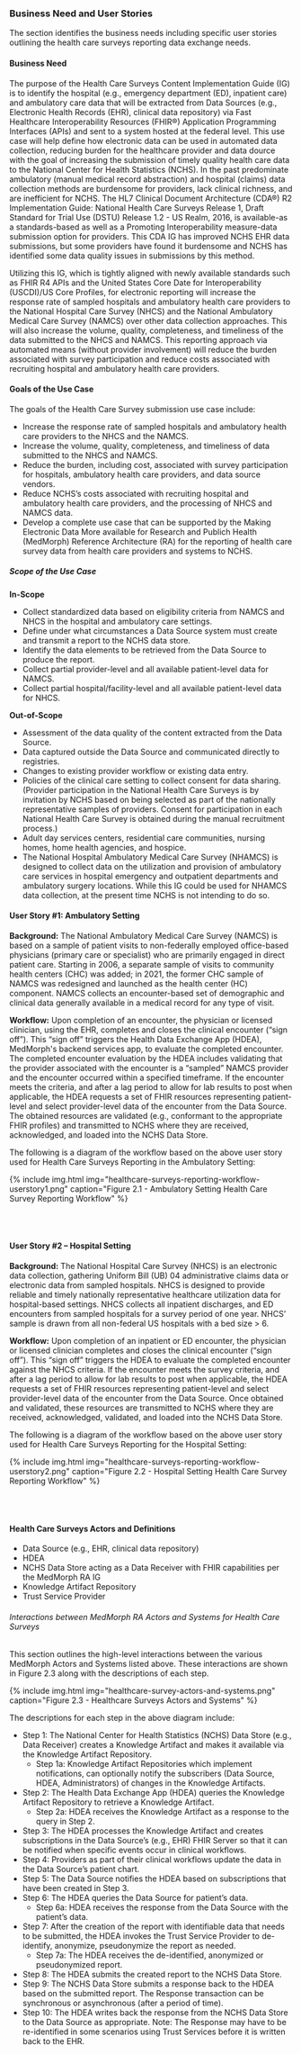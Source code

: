 ### Business Need and User Stories
The section identifies the business needs including specific user stories outlining the health care surveys reporting data exchange needs.

#### Business Need
The purpose of the Health Care Surveys Content Implementation Guide (IG) is to identify the hospital (e.g., emergency department (ED), inpatient care) and ambulatory care data that will be extracted from Data Sources (e.g., Electronic Health Records (EHR), clinical data repository) via Fast Healthcare Interoperability Resources (FHIR®) Application Programming Interfaces (APIs) and sent to a system hosted at the federal level. This use case will help define how electronic data can be used in automated data collection, reducing burden for the healthcare provider and data dource with the goal of increasing the submission of timely quality health care data to the National Center for Health Statistics (NCHS).
In the past predominate ambulatory (manual medical record abstraction) and hospital (claims) data collection methods are burdensome for providers, lack clinical richness, and are inefficient for NCHS. The HL7 Clinical Document Architecture (CDA®) R2 Implementation Guide: National Health Care Surveys Release 1, Draft Standard for Trial Use (DSTU) Release 1.2 - US Realm, 2016, is available-as a standards-based as well as a Promoting Interoperability measure-data submission option for providers. This CDA IG has improved NCHS EHR data submissions, but some providers have found it burdensome and NCHS has identified some data quality issues in submissions by this method.

Utilizing this IG, which is tightly aligned with newly available standards such as FHIR R4 APIs and the United States Core Date for Interoperability (USCDI)/US Core Profiles, for electronic reporting will increase the response rate of sampled hospitals and ambulatory health care providers to the National Hospital Care Survey (NHCS) and the National Ambulatory Medical Care Survey (NAMCS) over other data collection approaches. This will also increase the volume, quality, completeness, and timeliness of the data submitted to the NHCS and NAMCS. This reporting approach via automated means (without provider involvement) will reduce the burden associated with survey participation and reduce costs associated with recruiting hospital and ambulatory health care providers.


#### Goals of the Use Case

The goals of the Health Care Survey submission use case include:
* Increase the response rate of sampled hospitals and ambulatory health care providers to the NHCS and the NAMCS.
* Increase the volume, quality, completeness, and timeliness of data submitted to the NHCS and NAMCS.
* Reduce the burden, including cost, associated with survey participation for hospitals, ambulatory health care providers, and data source vendors.
* Reduce NCHS’s costs associated with recruiting hospital and ambulatory health care providers, and the processing of NHCS and NAMCS data.
* Develop a complete use case that can be supported by the Making Electronic Data More available for Research and Publich Health (MedMorph) Reference Architecture (RA) for the reporting of health care survey data from health care providers and systems to NCHS.


##### Scope of the Use Case

**In-Scope**

* Collect standardized data based on eligibility criteria from NAMCS and NHCS in the hospital and ambulatory care settings.
* Define under what circumstances a Data Source system must create and transmit a report to the NCHS data store.
* Identify the data elements to be retrieved from the Data Source to produce the report.
* Collect partial provider-level and all available patient-level data for NAMCS.
* Collect partial hospital/facility-level and all available patient-level data for NHCS.


**Out-of-Scope**

* Assessment of the data quality of the content extracted from the Data Source.
* Data captured outside the Data Source and communicated directly to registries.
* Changes to existing provider workflow or existing data entry.
* Policies of the clinical care setting to collect consent for data sharing. (Provider participation in the National Health Care Surveys is by invitation by NCHS based on being selected as part of the nationally representative samples of providers. Consent for participation in each National Health Care Survey is obtained during the manual recruitment process.)
* Adult day services centers, residential care communities, nursing homes, home health agencies, and hospice.
* The National Hospital Ambulatory Medical Care Survey (NHAMCS) is designed to collect data on the utilization and provision of ambulatory care services in hospital emergency and outpatient departments and ambulatory surgery locations. While this IG could be used for NHAMCS data collection, at the present time NCHS is not intending to do so.


 
#### **User Story #1: Ambulatory Setting** 

**Background:** The National Ambulatory Medical Care Survey (NAMCS) is based on a sample of patient visits to non-federally employed office-based physicians (primary care or specialist) who are primarily engaged in direct patient care. Starting in 2006, a separate sample of visits to community health centers (CHC) was added; in 2021, the former CHC sample of NAMCS was redesigned and launched as the health center (HC) component. NAMCS collects an encounter-based set of demographic and clinical data generally available in a medical record for any type of visit.

**Workflow:** Upon completion of an encounter, the physician or licensed clinician, using the EHR, completes and closes the clinical encounter (“sign off”). This “sign off” triggers the Health Data Exchange App (HDEA), MedMorph's backend services app, to evaluate the completed encounter. The completed encounter evaluation by the HDEA includes validating that the provider associated with the encounter is a “sampled” NAMCS provider and the encounter occurred within a specified timeframe.  If the encounter meets the criteria, and after a lag period to allow for lab results to post when applicable, the HDEA requests a set of FHIR resources representing patient-level and select provider-level data of the encounter from the Data Source. The obtained resources are validated (e.g., conformant to the appropriate FHIR profiles) and transmitted to NCHS where they are received, acknowledged, and loaded into the NCHS Data Store.

The following is a diagram of the workflow based on the above user story used for Health Care Surveys Reporting in the Ambulatory Setting:


{% include img.html img="healthcare-surveys-reporting-workflow-userstory1.png" caption="Figure 2.1 - Ambulatory Setting Health Care Survey Reporting Workflow" %}

<br/>


<br/>


#### **User Story #2 – Hospital Setting**

**Background:** The National Hospital Care Survey (NHCS) is an electronic data collection, gathering Uniform Bill (UB) 04 administrative claims data or electronic data from sampled hospitals. NHCS is designed to provide reliable and timely nationally representative healthcare utilization data for hospital-based settings. NHCS collects all inpatient discharges, and ED encounters from sampled hospitals for a survey period of one year. NHCS’ sample is drawn from all non-federal US hospitals with a bed size > 6.

**Workflow:** Upon completion of an inpatient or ED encounter, the physician or licensed clinician completes and closes the clinical encounter (“sign off”). This “sign off” triggers the HDEA to evaluate the completed encounter against the NHCS criteria.  If the encounter meets the survey criteria, and after a lag period to allow for lab results to post when applicable, the HDEA requests a set of FHIR resources representing patient-level and select provider-level data of the encounter from the Data Source.  Once obtained and validated, these resources are transmitted to NCHS where they are received, acknowledged, validated, and loaded into the NCHS Data Store.

The following is a diagram of the workflow based on the above user story used for Health Care Surveys Reporting for the Hospital Setting:


{% include img.html img="healthcare-surveys-reporting-workflow-userstory2.png" caption="Figure 2.2 - Hospital Setting Health Care Survey Reporting Workflow" %}

<br/>


<br/>


#### Health Care Surveys Actors and Definitions 

* Data Source (e.g., EHR, clinical data repository)
* HDEA
* NCHS Data Store acting as a Data Receiver with FHIR capabilities per the MedMorph RA IG
* Knowledge Artifact Repository
* Trust Service Provider

###### Interactions between MedMorph RA Actors and Systems for Health Care Surveys
This section outlines the high-level interactions between the various MedMorph Actors and Systems listed above. These interactions are shown in Figure 2.3 along with the descriptions of each step.

{% include img.html img="healthcare-survey-actors-and-systems.png" caption="Figure 2.3 - Healthcare Surveys Actors and Systems" %}

The descriptions for each step in the above diagram include:
* Step 1: The National Center for Health Statistics (NCHS) Data Store (e.g., Data Receiver) creates a Knowledge Artifact and makes it available via the Knowledge Artifact Repository.
     * Step 1a: Knowledge Artifact Repositories which implement notifications, can optionally notify the subscribers (Data Source, HDEA, Administrators) of changes in the Knowledge Artifacts.
* Step 2: The Health Data Exchange App (HDEA) queries the Knowledge Artifact Repository to retrieve a Knowledge Artifact. 
     * Step 2a: HDEA receives the Knowledge Artifact as a response to the query in Step 2.
* Step 3: The HDEA processes the Knowledge Artifact and creates subscriptions in the Data Source’s (e.g., EHR) FHIR Server so that it can be notified when specific events occur in clinical workflows.
* Step 4: Providers as part of their clinical workflows update the data in the Data Source’s patient chart.
* Step 5: The Data Source notifies the HDEA based on subscriptions that have been created in Step 3.
* Step 6: The HDEA queries the Data Source for patient’s data.
     * Step 6a: HDEA receives the response from the Data Source with the patient’s data.
* Step 7: After the creation of the report with identifiable data that needs to be submitted, the HDEA invokes the Trust Service Provider to de-identify, anonymize, pseudonymize the report as needed.
     * Step 7a: The HDEA receives the de-identified, anonymized or pseudonymized report.
* Step 8: The HDEA submits the created report to the NCHS Data Store.
* Step 9: The NCHS Data Store submits a response back to the HDEA based on the submitted report. The Response transaction can be synchronous or asynchronous (after a period of time).
* Step 10: The HDEA writes back the response from the NCHS Data Store to the Data Source as appropriate. Note: The Response may have to be re-identified in some scenarios using Trust Services before it is written back to the EHR.


